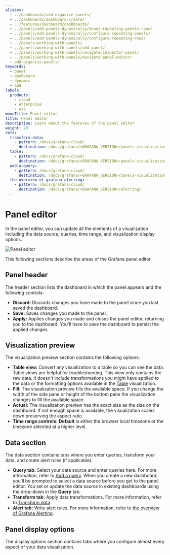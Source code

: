 ```yaml
---
aliases:
  - ../dashboards/add-organize-panels/
  - ../dashboards/dashboard-create/
  - ../features/dashboard/dashboards/
  - ../panels/add-panels-dynamically/about-repeating-panels-rows/
  - ../panels/add-panels-dynamically/configure-repeating-panels/
  - ../panels/add-panels-dynamically/configure-repeating-rows/
  - ../panels/working-with-panels/
  - ../panels/working-with-panels/add-panel/
  - ../panels/working-with-panels/navigate-inspector-panel/
  - ../panels/working-with-panels/navigate-panel-editor/
  - add-organize-panels/
keywords:
  - panel
  - dashboard
  - dynamic
  - add
labels:
  products:
    - cloud
    - enterprise
    - oss
menuTitle: Panel editor
title: Panel editor
description: Learn about the features of the panel editor
weight: 20
refs:
  transform-data:
    - pattern: /docs/grafana-cloud/
      destination: /docs/grafana/<GRAFANA_VERSION>/panels-visualizations/query-transform-data/transform-data/
  table:
    - pattern: /docs/grafana-cloud/
      destination: /docs/grafana/<GRAFANA_VERSION>/panels-visualizations/visualizations/table/
  add-a-query:
    - pattern: /docs/grafana-cloud/
      destination: /docs/grafana/<GRAFANA_VERSION>/panels-visualizations/query-transform-data/#add-a-query
  the-overview-of-grafana-alerting:
    - pattern: /docs/grafana-cloud/
      destination: /docs/grafana/<GRAFANA_VERSION>/alerting/
---
```


# Panel editor

In the panel editor, you can update all the elements of a visualization including the data source, queries, time range, and visualization display options.

![Panel editor](/media/docs/grafana/panels-visualizations/screenshot-panel-editor-view.png)

This following sections describe the areas of the Grafana panel editor.

## Panel header

The header section lists the dashboard in which the panel appears and the following controls:

- **Discard:** Discards changes you have made to the panel since you last saved the dashboard.
- **Save:** Saves changes you made to the panel.
- **Apply:** Applies changes you made and closes the panel editor, returning you to the dashboard. You'll have to save the dashboard to persist the applied changes.

## Visualization preview

The visualization preview section contains the following options:

- **Table view:** Convert any visualization to a table so you can see the data. Table views are helpful for troubleshooting. This view only contains the raw data. It doesn't include transformations you might have applied to the data or the formatting options available in the [Table](ref:table) visualization.
- **Fill:** The visualization preview fills the available space. If you change the width of the side pane or height of the bottom pane the visualization changes to fill the available space.
- **Actual:** The visualization preview has the exact size as the size on the dashboard. If not enough space is available, the visualization scales down preserving the aspect ratio.
- **Time range controls:** **Default** is either the browser local timezone or the timezone selected at a higher level.

## Data section

The data section contains tabs where you enter queries, transform your data, and create alert rules (if applicable).

- **Query tab:** Select your data source and enter queries here. For more information, refer to [Add a query](ref:add-a-query). When you create a new dashboard, you'll be prompted to select a data source before you get to the panel editor. You set or update the data source in existing dashboards using the drop-down in the **Query** tab.
- **Transform tab:** Apply data transformations. For more information, refer to [Transform data](ref:transform-data).
- **Alert tab:** Write alert rules. For more information, refer to [the overview of Grafana Alerting](ref:the-overview-of-grafana-alerting).

## Panel display options

The display options section contains tabs where you configure almost every aspect of your data visualization.
